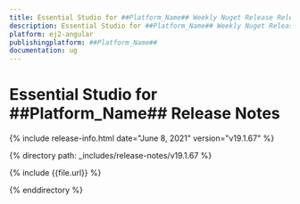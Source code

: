 ```yaml
---
title: Essential Studio for ##Platform_Name## Weekly Nuget Release Release Notes  
description: Essential Studio for ##Platform_Name## Weekly Nuget Release Release Notes  
platform: ej2-angular
publishingplatform: ##Platform_Name##
documentation: ug
---
```


# Essential Studio for  ##Platform_Name##  Release Notes  

{% include release-info.html date="June 8, 2021"   version="v19.1.67"  %} 

{% directory path: _includes/release-notes/v19.1.67 %}

{% include {{file.url}} %}

{% enddirectory %}

